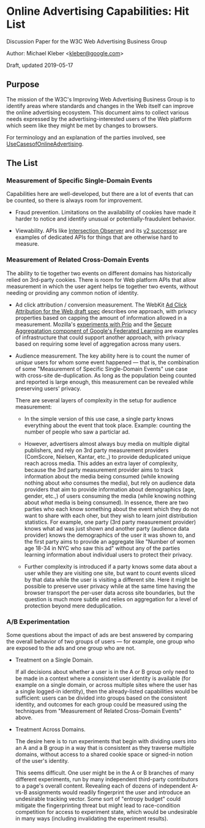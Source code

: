 # Online Advertising Capabilities: Hit List

Discussion Paper for the
W3C Web Advertising Business Group

Author: Michael Kleber <[kleber@google.com](mailto:kleber@google.com)\>

Draft, updated 2019-05-17

## Purpose

The mission of the W3C's Improving Web Advertising Business Group is to identify areas where standards and changes in the Web itself can improve the online advertising ecosystem.  This document aims to collect various needs expressed by the advertising-interested users of the Web platform which seem like they might be met by changes to browsers.

For terminology and an explanation of the parties involved, see [UseCasesofOnlineAdvertising](UseCasesofOnlineAdvertising.md).

## The List

### Measurement of Specific Single-Domain Events

Capabilities here are well-developed, but there are a lot of events that can be counted, so there is always room for improvement.

* Fraud prevention.  Limitations on the availability of cookies have made it harder to notice and identify unusual or potentially-fraudulent behavior.

* Viewability.  APIs like [Intersection Observer](https://developer.mozilla.org/en-US/docs/Web/API/Intersection_Observer_API) and its [v2 successor](https://developers.google.com/web/updates/2019/02/intersectionobserver-v2) are examples of dedicated APIs for things that are otherwise hard to measure.

### Measurement of Related Cross-Domain Events

The ability to tie together two events on different domains has historically relied on 3rd-party cookies.  There is room for Web platform APIs that allow measurement in which the user agent helps tie together two events, without needing or providing any common notion of identity.

* Ad click attribution / conversion measurement.  The WebKit [Ad Click Attribution for the Web draft spec](https://trac.webkit.org/wiki/ad-click-attribution-draft-spec) describes one approach, with privacy properties based on capping the amount of information allowed in a measurement.  Mozilla's [experiments with Prio](https://hacks.mozilla.org/2018/10/testing-privacy-preserving-telemetry-with-prio/) and the [Secure Aggregatation component of Google's Federated Learning](https://federated.withgoogle.com/) are examples of infrastructure that could support another approach, with privacy based on requiring some level of aggregation across many users.

* Audience measurement.  The key ability here is to count the numer of _unique_ users for whom some event happened — that is, the combination of some "Measurement of Specific Single-Domain Events" use case with cross-site de-duplication.  As long as the population being counted and reported is large enough, this measurement can be revealed while preserving users' privacy.

  There are several layers of complexity in the setup for audience measurement:
  
  - In the simple version of this use case, a single party knows everything about the event that took place.  Example: counting the number of people who saw a particlar ad. 
  
  - However, advertisers almost always buy media on multiple digital publishers, and rely on 3rd party measurement providers (ComScore, Nielsen, Kantar, etc.,) to provide deduplicated unique reach across media. This addes an extra layer of complexity, because the 3rd party measurement provider aims to track information about the media being consumed (while knowing nothing about _who_ consumes the media), but rely on audience data providers that aim to provide information about demographics (age, gender, etc.,) of users consuming the media (while knowing nothing about _what_ media is being consumed). In essence, there are two parties who each know something about the event which they do not want to share with each oher, but they wish to learn joint distribution statistics.  For example, one party (3rd party measurement provider) knows what ad was just shown and another party (audience data provider) knows the demographics of the user it was shown to, and the first party aims to provide an aggregate like "Number of women age 18-34 in NYC who saw this ad" without any of the parties learning information about individual users to protect their privacy.
  
  - Further complexity is introduced if a party knows some data about a user while they are visiting one site, but want to count events sliced by that data while the user is visiting a different site.  Here it might be possible to preserve user privacy while at the same time having the browser transport the per-user data across site boundaries, but the question is much more subtle and relies on aggregation for a level of protection beyond mere deduplication.

### A/B Experimentation

Some questions about the impact of ads are best answered by comparing the overall behavior of two groups of users — for example, one group who are exposed to the ads and one group who are not.

* Treatment on a Single Domain.

  If all decisions about whether a user is in the A or B group only need to be made in a context where a consistent user identity is available (for example on a single domain, or across multiple sites where the user has a single logged-in identity), then the already-listed capabilities would be sufficient: users can be divided into groups based on the consistent identity, and outcomes for each group could be measured using the techniques from "Measurement of Related Cross-Domain Events" above.

* Treatment Across Domains.

  The desire here is to run experiments that begin with dividing users into an A and a B group in a way that is consistent as they traverse multiple domains, without access to a shared cookie space or signed-in notion of the user's identity.

  This seems difficult.  One user might be in the A or B branches of many different experiments, run by many independent third-party contributors to a page's overall content.  Revealing each of dozens of independent A-vs-B assignments would readily fingerprint the user and introduce an undesirable tracking vector.   Some sort of "entropy budget" could mitigate the fingerprinting threat but might lead to race-condition competition for access to experiment state, which would be undesirable in many ways (including invalidating the experiment results).
